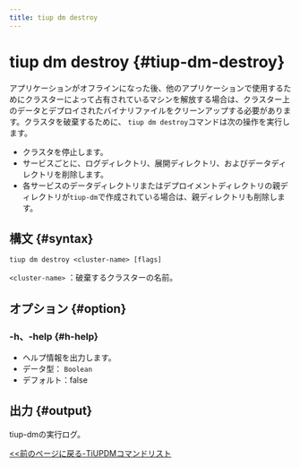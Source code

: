 ```yaml
---
title: tiup dm destroy
---
```


# tiup dm destroy {#tiup-dm-destroy}

アプリケーションがオフラインになった後、他のアプリケーションで使用するためにクラスターによって占有されているマシンを解放する場合は、クラスター上のデータとデプロイされたバイナリファイルをクリーンアップする必要があります。クラスタを破棄するために、 `tiup dm destroy`コマンドは次の操作を実行します。

-   クラスタを停止します。
-   サービスごとに、ログディレクトリ、展開ディレクトリ、およびデータディレクトリを削除します。
-   各サービスのデータディレクトリまたはデプロイメントディレクトリの親ディレクトリが`tiup-dm`で作成されている場合は、親ディレクトリも削除します。

## 構文 {#syntax}

```shell
tiup dm destroy <cluster-name> [flags]
```

`<cluster-name>` ：破棄するクラスターの名前。

## オプション {#option}

### -h、-help {#h-help}

-   ヘルプ情報を出力します。
-   データ型： `Boolean`
-   デフォルト：false

## 出力 {#output}

tiup-dmの実行ログ。

[&lt;&lt;前のページに戻る-TiUPDMコマンドリスト](/tiup/tiup-component-dm.md#command-list)

